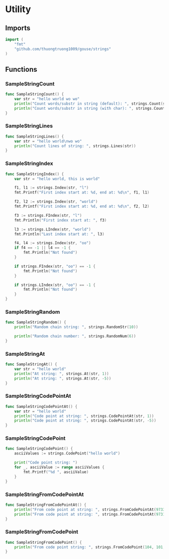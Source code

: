 # Utility

## Imports

```go
import (
	"fmt"
	"github.com/thuongtruong1009/gouse/strings"
)
```
## Functions


### SampleStringCount

```go
func SampleStringCount() {
	var str = "hello world wo wo"
	println("Count words/substr in string (default): ", strings.Count(str))
	println("Count words/substr in string (with char): ", strings.Count(str, "wo"))
}
```

### SampleStringLines

```go
func SampleStringLines() {
	var str = "hello world\nwo wo"
	println("Count lines of string: ", strings.Lines(str))
}
```

### SampleStringIndex

```go
func SampleStringIndex() {
	var str = "hello world, this is world"

	f1, l1 := strings.Index(str, "l")
	fmt.Printf("First index start at: %d, end at: %d\n", f1, l1)

	f2, l2 := strings.Index(str, "world")
	fmt.Printf("First index start at: %d, end at: %d\n", f2, l2)

	f3 := strings.FIndex(str, "l")
	fmt.Println("First index start at: ", f3)

	l3 := strings.LIndex(str, "world")
	fmt.Println("Last index start at: ", l3)

	f4, l4 := strings.Index(str, "oo")
	if f4 == -1 || l4 == -1 {
		fmt.Println("Not found")
	}

	if strings.FIndex(str, "oo") == -1 {
		fmt.Println("Not found")
	}

	if strings.LIndex(str, "oo") == -1 {
		fmt.Println("Not found")
	}
}
```

### SampleStringRandom

```go
func SampleStringRandom() {
	println("Random chain string: ", strings.RandomStr(10))

	println("Random chain number: ", strings.RandomNum(6))
}
```

### SampleStringAt

```go
func SampleStringAt() {
	var str = "hello world"
	println("At string: ", strings.At(str, 1))
	println("At string: ", strings.At(str, -5))
}
```

### SampleStringCodePointAt

```go
func SampleStringCodePointAt() {
	var str = "hello world"
	println("Code point at string: ", strings.CodePointAt(str, 1))
	println("Code point at string: ", strings.CodePointAt(str, -5))
}
```

### SampleStringCodePoint

```go
func SampleStringCodePoint() {
	asciiValues := strings.CodePoint("hello world")

	print("Code point string: ")
	for _, asciiValue := range asciiValues {
		fmt.Printf("%d ", asciiValue)
	}
}
```

### SampleStringFromCodePointAt

```go
func SampleStringFromCodePointAt() {
	println("From code point at string: ", strings.FromCodePointAt(9733))
	println("From code point at string: ", strings.FromCodePointAt(9731))
}
```

### SampleStringFromCodePoint

```go
func SampleStringFromCodePoint() {
	println("From code point string: ", strings.FromCodePoint(104, 101, 108, 108, 111, 32, 119, 111, 114, 108, 100))
}
```
